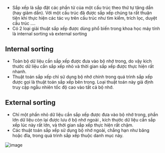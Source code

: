 - Sắp xếp là sắp đặt các phần tử của một cấu trúc theo thứ tự tăng dần (hay giảm dần). Với một cấu trúc đã được sắp xếp chúng ta rất thuận tiện khi thực hiện các tác vụ trên cấu trúc như tìm kiểm, trích lọc, duyệt cấu trúc ….
- Có 2 loại giải thuật sắp xếp được dùng phổ biến trong khoa học máy tính là internal sorting và external sorting
## Internal sorting 
- Toàn bộ dữ liệu cần sắp xếp được đưa vào bộ nhớ trong, do vậy kich thước dữ liệu cần sắp xếp nhỏ và thời gian sắp xếp được thực hiện rất nhanh.
- Thuật toán sắp xếp chỉ sử dụng bộ nhớ chính trong quá trình sắp xếp được gọi là thuật toán sắp xếp bên trong. Loại thuật toán này giả định truy cập ngẫu nhiên tốc độ cao vào tất cả bộ nhớ.
## External sorting 
- Chỉ một phần nhỏ dữ liệu cần sắp xếp được đưa vào bộ nhớ trong, phần lớn dữ liệu còn lại được lưu ở bộ nhớ ngoài , kích thước dữ liệu cần sắp xếp lúc này rất lớn, và thời gian sắp xếp thực hiện rất chậm.
- Các thuật toán sắp xếp sử dụng bộ nhớ ngoài, chẳng hạn như băng hoặc đĩa, trong quá trình sắp xếp thuộc danh mục này.
  
![image](https://github.com/minchangggg/DSA/assets/125820144/33840c15-348a-4752-919a-ece244e53654)

